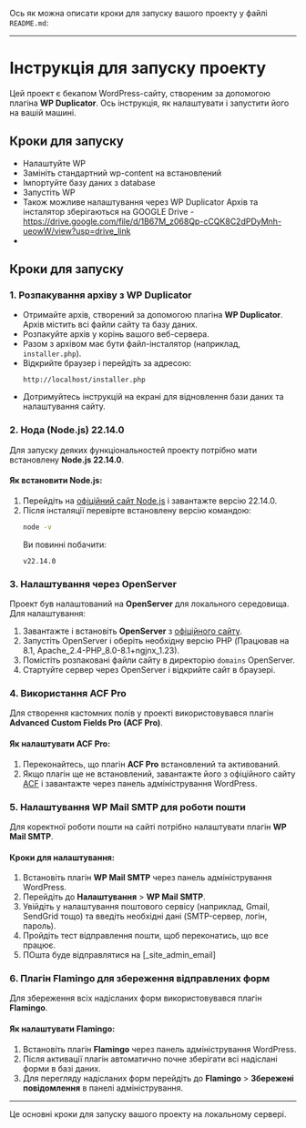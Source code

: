 Ось як можна описати кроки для запуску вашого проекту у файлі `README.md`:

---

# Інструкція для запуску проекту

Цей проект є бекапом WordPress-сайту, створеним за допомогою плагіна **WP Duplicator**. Ось інструкція, як налаштувати і запустити його на вашій машині.

## Кроки для запуску
- Налаштуйте WP
- Замініть стандартний wp-content на встановлений 
- Імпортуйте базу даних з database 
- Запустіть WP 
- Також можливе налаштування через WP Duplicator Архів та інсталятор зберігаються на GOOGLE Drive - https://drive.google.com/file/d/1B67M_z068Qp-cCQK8C2dPDyMnh-ueowW/view?usp=drive_link
- 
## Кроки для запуску 

### 1. Розпакування архіву з WP Duplicator
- Отримайте архів, створений за допомогою плагіна **WP Duplicator**. Архів містить всі файли сайту та базу даних.
- Розпакуйте архів у корінь вашого веб-сервера.
- Разом з архівом має бути файл-інсталятор (наприклад, `installer.php`).
- Відкрийте браузер і перейдіть за адресою:
  ```
  http://localhost/installer.php
  ```
- Дотримуйтесь інструкцій на екрані для відновлення бази даних та налаштування сайту.

### 2. Нода (Node.js) 22.14.0
Для запуску деяких функціональностей проекту потрібно мати встановлену **Node.js 22.14.0**.

#### Як встановити Node.js:
1. Перейдіть на [офіційний сайт Node.js](https://nodejs.org/) і завантажте версію 22.14.0.
2. Після інсталяції перевірте встановлену версію командою:
   ```bash
   node -v
   ```
   Ви повинні побачити:
   ```
   v22.14.0
   ```

### 3. Налаштування через OpenServer
Проект був налаштований на **OpenServer** для локального середовища. Для налаштування:

1. Завантажте і встановіть **OpenServer** з [офіційного сайту](https://ospanel.io/).
2. Запустіть OpenServer і оберіть необхідну версію PHP (Працював на 8.1, Apache_2.4-PHP_8.0-8.1+ngjnx_1.23).
3. Помістіть розпаковані файли сайту в директорію `domains` OpenServer.
4. Стартуйте сервер через OpenServer і відкрийте сайт в браузері.

### 4. Використання ACF Pro
Для створення кастомних полів у проекті використовувався плагін **Advanced Custom Fields Pro (ACF Pro)**.

#### Як налаштувати ACF Pro:
1. Переконайтесь, що плагін **ACF Pro** встановлений та активований.
2. Якщо плагін ще не встановлений, завантажте його з офіційного сайту [ACF](https://www.advancedcustomfields.com/) і завантажте через панель адміністрування WordPress.

### 5. Налаштування WP Mail SMTP для роботи пошти
Для коректної роботи пошти на сайті потрібно налаштувати плагін **WP Mail SMTP**.

#### Кроки для налаштування:
1. Встановіть плагін **WP Mail SMTP** через панель адміністрування WordPress.
2. Перейдіть до **Налаштування** > **WP Mail SMTP**.
3. Увійдіть у налаштування поштового сервісу (наприклад, Gmail, SendGrid тощо) та введіть необхідні дані (SMTP-сервер, логін, пароль).
4. Пройдіть тест відправлення пошти, щоб переконатись, що все працює.
5. ПОшта буде відправлятися на [_site_admin_email]

### 6. Плагін Flamingo для збереження відправлених форм
Для збереження всіх надісланих форм використовувався плагін **Flamingo**.

#### Як налаштувати Flamingo:
1. Встановіть плагін **Flamingo** через панель адміністрування WordPress.
2. Після активації плагін автоматично почне зберігати всі надіслані форми в базі даних.
3. Для перегляду надісланих форм перейдіть до **Flamingo** > **Збережені повідомлення** в панелі адміністрування.

---

Це основні кроки для запуску вашого проекту на локальному сервері.